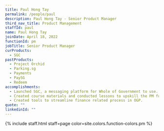 ```yaml
---
title: Paul Hong Tay
permalink: /people/paul
description: Paul Hong Tay - Senior Product Manager
third_nav_title: Product Management
staffId: paul
name: Paul Hong Tay
joinDate: April 18, 2022
functionId: pm
jobTitle: Senior Product Manager
curProducts:
  - SGC
pastProducts:
  - Project Orchid
  - Parking.sg
  - Payments
  - PaySG
  - Redeem
accomplishments:
  - Launched SGC, a messaging platform for Whole of Government to use.
  - Created course materials and conducted lessons to upskill the PM function.
  - Created tools to streamline finance related process in OGP.
quote: ""
linkedinId: ""
---
```


{% include staff.html staff=page color=site.colors.function-colors.pm %}
